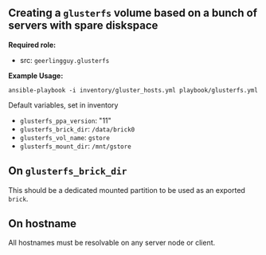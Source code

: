 Creating a `glusterfs` volume based on a bunch of servers with spare diskspace
----------------------------------------------------------------------------
**Required role:**
  - src: `geerlingguy.glusterfs`

**Example Usage:**
```
ansible-playbook -i inventory/gluster_hosts.yml playbook/glusterfs.yml
```

Default variables, set in inventory
* `glusterfs_ppa_version`: "11"
* `glusterfs_brick_dir`: `/data/brick0`
* `glusterfs_vol_name`: `gstore`
* `glusterfs_mount_dir`: `/mnt/gstore`

On `glusterfs_brick_dir`
-----------------------
This should be a dedicated mounted partition to be used as an exported `brick`.


On hostname
-----------
All hostnames must be resolvable on any server node or client.
